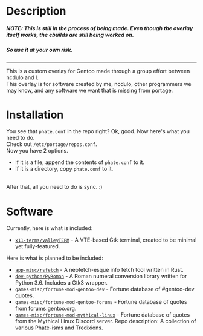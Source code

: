 # Description
##### NOTE: This is still in the process of being made. Even though the overlay itself works, the ebuilds are still being worked on.
##### So use it at your own risk.<br>
----
This is a custom overlay for Gentoo made through a group effort between ncdulo and I.<br>
This overlay is for software created by me, ncdulo, other programmers we may know, and any software we want that is missing from portage.<br>

# Installation
You see that `phate.conf` in the repo right? Ok, good. Now here's what you need to do.<br> 
Check out `/etc/portage/repos.conf`.<br>
Now you have 2 options.<br>
- If it is a file, append the contents of `phate.conf` to it.
- If it is a directory, copy `phate.conf` to it.<br>
<br>
After that, all you need to do is sync. :)

# Software
Currently, here is what is included:
- [`x11-terms/valleyTERM`](https://github.com/Phate6660/term) - A VTE-based Gtk terminal, created to be minimal yet fully-featured.

Here is what is planned to be included:
- [`app-misc/rsfetch`](https://github.com/rsfetch/rsfetch) - A neofetch-esque info fetch tool written in Rust.
- [`dev-python/PyRoman`](https://github.com/ncdulo/pyroman) - A Roman numeral conversion library written for Python 3.6. Includes a Gtk3 wrapper.
- `games-misc/fortune-mod-gentoo-dev` - Fortune database of #gentoo-dev quotes.
- `games-misc/fortune-mod-gentoo-forums` - Fortune database of quotes from forums.gentoo.org.
- [`games-misc/fortune-mod-mythical-linux`](https://github.com/ncdulo/fortune-mod-mythical-linux) - Fortune database of quotes from the Mythical Linux Discord server. Repo description: A collection of various Phate-isms and Tredixions.
